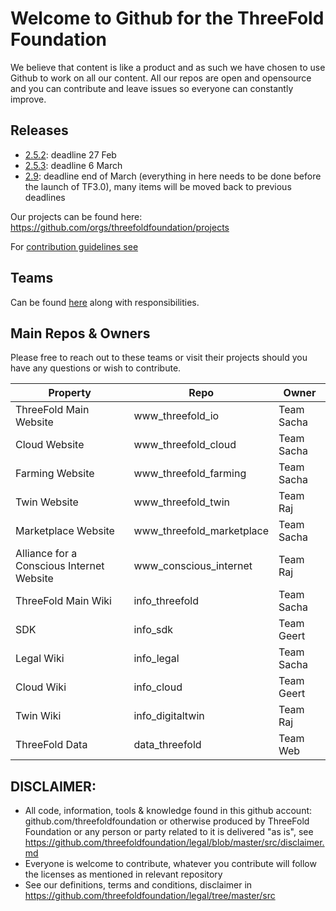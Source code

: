 
# Welcome to Github for the ThreeFold Foundation

We believe that content is like a product and as such we have chosen to use Github to work on all our content.
All our repos are open and opensource and you can contribute and leave issues so everyone can constantly improve.

## Releases

- [2.5.2](): deadline 27 Feb
- [2.5.3](): deadline 6 March
- [2.9](): deadline end of March (everything in here needs to be done before the launch of TF3.0), many items will be moved back to previous deadlines

Our projects can be found here: https://github.com/orgs/threefoldfoundation/projects

For [contribution guidelines see](contribution/)

## Teams

Can be found [here](https://github.com/orgs/threefoldfoundation/projects) along with responsibilities.

## Main Repos & Owners

Please free to reach out to these teams or visit their projects should you have any questions or wish to contribute.

| Property | Repo | Owner |
| --- | --- | --- |
| ThreeFold Main Website | www_threefold_io | Team Sacha |
| Cloud Website | www_threefold_cloud | Team Sacha |
| Farming Website | www_threefold_farming | Team Sacha |
| Twin Website | www_threefold_twin | Team Raj |
| Marketplace Website | www_threefold_marketplace | Team Sacha |
| Alliance for a Conscious Internet Website | www_conscious_internet | Team Raj |
| ThreeFold Main Wiki | info_threefold | Team Sacha |
| SDK | info_sdk | Team Geert |
| Legal Wiki | info_legal | Team Sacha |
| Cloud Wiki | info_cloud | Team Geert |
| Twin Wiki | info_digitaltwin | Team Raj |
| ThreeFold Data | data_threefold | Team Web |

## DISCLAIMER:

- All code, information, tools & knowledge found in this github account: github.com/threefoldfoundation or otherwise produced by ThreeFold Foundation or any person or party related to it is delivered "as is", see https://github.com/threefoldfoundation/legal/blob/master/src/disclaimer.md
- Everyone is welcome to contribute, whatever you contribute will follow the licenses as mentioned in relevant repository
- See our definitions, terms and conditions, disclaimer in https://github.com/threefoldfoundation/legal/tree/master/src

